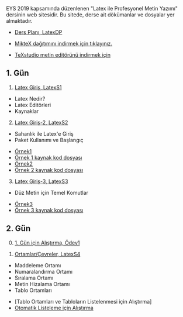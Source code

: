 EYS 2019 kapsamında düzenlenen "Latex ile Profesyonel Metin Yazımı" dersinin web sitesidir. Bu sitede, derse ait dökümanlar ve dosyalar yer almaktadır. 

+ [Ders Planı, LatexDP](dokumanlar/LatexDP.pdf)

+ [MikteX dağıtımını indirmek için tıklayınız.](https://miktex.org/download)
+ [TeXstudio metin editörünü indirmek için](https://www.texstudio.org/)

## 1. Gün

1. [Latex Giriş, LatexS1](dokumanlar/LatexS1.pdf)
- Latex Nedir?
- Latex Editörleri
- Kaynaklar



2. [Latex Giriş-2, LatexS2](dokumanlar/LatexS2.pdf)
- Sahanlık ile Latex'e Giriş
- Paket Kullanımı ve Başlangıç
+ [Örnek1](dokumanlar\Örnek1.pdf)
+ [Örnek 1 kaynak kod dosyası](dokumanlar\Örnek1.tex)
+ [Örnek2](dokumanlar\Örnek2.pdf)
+ [Örnek 2 kaynak kod dosyası](dokumanlar\Örnek2.tex)



3.  [Latex Giriş-3, LatexS3](dokumanlar/LatexS3.pdf)
- Düz Metin için Temel Komutlar
+ [Örnek3](dokumanlar\Örnek3.pdf)
+ [Örnek 3 kaynak kod dosyası](dokumanlar\Örnek3.tex)





## 2. Gün

0. [1. Gün için Alıştırma, Ödev1](dokumanlar/Ödev1.pdf)

1. [Ortamlar/Çevreler, LatexS4](dokumanlar/LatexS4.pdf)
- Maddeleme Ortamı
- Numaralandırma Ortamı
- Sıralama Ortamı
- Metin Hizalama Ortamı
- Tablo Ortamları

+ [Tablo Ortamları ve Tabloların Listelenmesi için Alıştırma]
+ [Otomatik Listeleme için Alıştırma](dokumanlar/Ödev3.pdf)



